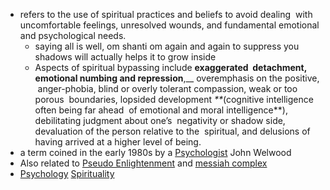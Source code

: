 - refers to the use of spiritual practices and beliefs to avoid dealing  with uncomfortable feelings, unresolved wounds, and fundamental emotional and psychological needs.
    - saying all is well, om shanti om again and again to suppress you shadows will actually helps it to grow inside
    - Aspects of spiritual bypassing include **exaggerated  detachment, emotional numbing and repression**,__ overemphasis on the positive,  anger-phobia, blind or overly tolerant compassion, weak or too porous  boundaries, lopsided development _**_(cognitive intelligence often being far ahead  of emotional and moral intelligence**), debilitating judgment about one’s  negativity or shadow side, devaluation of the person relative to the  spiritual, and delusions of having arrived at a higher level of being.
- a term coined in the early 1980s by a [Psychologist]() John Welwood
- Also related to [Pseudo Enlightenment]() and [messiah complex]()
- [Psychology]() [Spirituality]()
